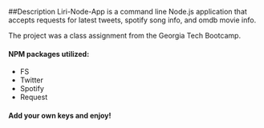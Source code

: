 
##Description
Liri-Node-App is a command line Node.js application that accepts requests for latest tweets, spotify song info, and omdb movie info.


The project was a class assignment from the Georgia Tech Bootcamp.


#### NPM packages utilized:

* FS
* Twitter
* Spotify
* Request

#### Add your own keys and enjoy!


